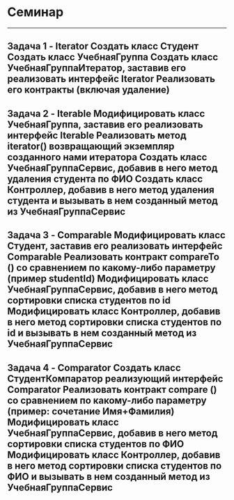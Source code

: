 # Семинар
-------
Задача 1 - Iterator
Создать класс Студент
Создать класс УчебнаяГруппа
Создать класс УчебнаяГруппаИтератор, заставив его реализовать интерфейс 
Iterator
Реализовать его контракты (включая удаление)
--------
Задача 2 - Iterable
Модифицировать класс УчебнаяГруппа, заставив его реализовать интерфейс 
Iterable
Реализовать метод iterator() возвращающий экземпляр созданного нами 
итератора
Создать класс УчебнаяГруппаСервис, добавив в него метод удаления 
студента по ФИО
Создать класс Контроллер, добавив в него метод удаления студента и 
вызывать в нем созданный метод из УчебнаяГруппаСервис
--------
Задача 3 - Comparable
Модифицировать класс Студент, заставив его реализовать интерфейс 
Comparable
Реализовать контракт compareTo () со сравнением по какому-либо 
параметру (пример studentId)
Модифицировать класс УчебнаяГруппаСервис, добавив в него метод 
сортировки списка студентов по id
Модифицировать класс Контроллер, добавив в него метод сортировки 
списка студентов по id и вызывать в нем созданный метод из 
УчебнаяГруппаСервис
--------
Задача 4 - Comparator
Создать класс СтудентКомпаратор реализующий интерфейс Comparator
Реализовать контракт compare () со сравнением по какому-либо параметру 
(пример: сочетание Имя+Фамилия)
Модифицировать класс УчебнаяГруппаСервис, добавив в него метод 
сортировки списка студентов по ФИО
Модифицировать класс Контроллер, добавив в него метод сортировки 
списка студентов по ФИО и вызывать в нем созданный метод из 
УчебнаяГруппаСервис
---------